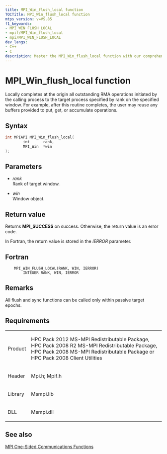 ```yaml
---
title: MPI_Win_flush_local function
TOCTitle: MPI_Win_flush_local function
mtps_version: v=VS.85
f1_keywords:
- MPI_WIN_FLUSH_LOCAL
- mpif/MPI_Win_flush_local
- mpi/MPI_WIN_FLUSH_LOCAL
dev_langs:
- C++
- C
description: Master the MPI_Win_flush_local function with our comprehensive guide. Learn syntax, parameters, return values, and requirements. Boost your MS-MPI skills.
---
```


# MPI\_Win\_flush\_local function

Locally completes at the origin all outstanding RMA operations initiated by the calling process to the target process specified by rank on the specified window. For example, after this routine completes, the user may reuse any buffers provided to put, get, or accumulate operations.

## Syntax

``` c++
int MPIAPI MPI_Win_flush_local(
        int      rank,
        MPI_Win  *win
);
```

## Parameters

  - *rank*  
    Rank of target window.

  - *win*  
    Window object.

## Return value

Returns **MPI\_SUCCESS** on success. Otherwise, the return value is an error code.

In Fortran, the return value is stored in the *IERROR* parameter.

## Fortran

``` FORTRAN
    MPI_WIN_FLUSH_LOCAL(RANK, WIN, IERROR)
        INTEGER RANK, WIN, IERROR
```

## Remarks

All flush and sync functions can be called only within passive target epochs.

## Requirements

<table>
<colgroup>
<col/>
<col/>
</colgroup>
<tbody>
<tr class="odd">
<td><p>Product</p></td>
<td><p>HPC Pack 2012 MS-MPI Redistributable Package, HPC Pack 2008 R2 MS-MPI Redistributable Package, HPC Pack 2008 MS-MPI Redistributable Package or HPC Pack 2008 Client Utilities</p></td>
</tr>
<tr class="even">
<td><p>Header</p></td>
<td>Mpi.h;
Mpif.h</td>
</tr>
<tr class="odd">
<td><p>Library</p></td>
<td>Msmpi.lib</td>
</tr>
<tr class="even">
<td><p>DLL</p></td>
<td>Msmpi.dll</td>
</tr>
</tbody>
</table>


## See also

[MPI One-Sided Communications Functions](mpi-one-sided-communications-functions.md)

